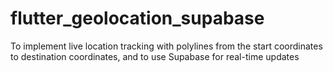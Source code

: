 # flutter_geolocation_supabase
To implement live location tracking with polylines from the start coordinates to destination coordinates, and to use Supabase for real-time updates

